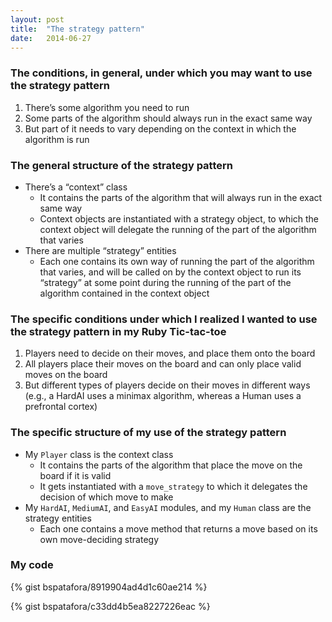 ```yaml
---
layout: post
title:  "The strategy pattern"
date:   2014-06-27
---
```


### The conditions, in general, under which you may want to use the strategy pattern

1. There’s some algorithm you need to run
2. Some parts of the algorithm should always run in the exact same way
3. But part of it needs to vary depending on the context in which the algorithm is run

### The general structure of the strategy pattern

* There’s a “context” class
  * It contains the parts of the algorithm that will always run in the exact same way
  * Context objects are instantiated with a strategy object, to which the context 
    object will delegate the running of the part of the algorithm that varies
* There are multiple “strategy” entities
  * Each one contains its own way of running the part of the algorithm that varies, 
    and will be called on by the context object to run its “strategy” at some point 
    during the running of the part of the algorithm contained in the context object

### The specific conditions under which I realized I wanted to use the strategy pattern in my Ruby Tic-tac-toe

1. Players need to decide on their moves, and place them onto the board
2. All players place their moves on the board and can only place valid moves on the board
3. But different types of players decide on their moves in different ways (e.g., a 
   HardAI uses a minimax algorithm, whereas a Human uses a prefrontal cortex)

### The specific structure of my use of the strategy pattern

* My `Player` class is the context class
  * It contains the parts of the algorithm that place the move on the board if it is valid
  * It gets instantiated with a `move_strategy` to which it delegates the decision of 
    which move to make
* My `HardAI`, `MediumAI`, and `EasyAI` modules, and my `Human` class are the 
  strategy entities
  * Each one contains a move method that returns a move based on its own 
    move-deciding strategy

### My code

{% gist bspatafora/8919904ad4d1c60ae214 %}

{% gist bspatafora/c33dd4b5ea8227226eac %}
